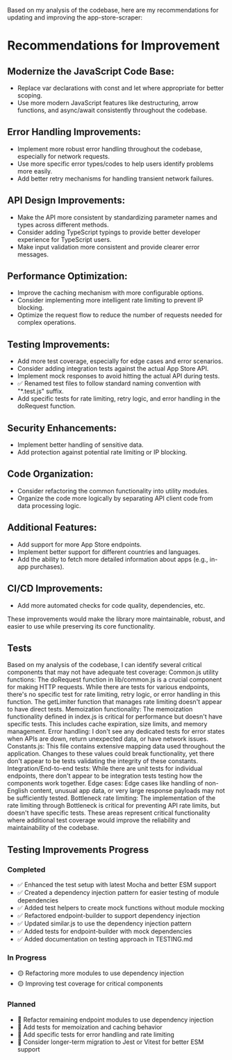 Based on my analysis of the codebase, here are my recommendations for updating and improving the app-store-scraper:

# Recommendations for Improvement

## Modernize the JavaScript Code Base:

- Replace var declarations with const and let where appropriate for better scoping.
- Use more modern JavaScript features like destructuring, arrow functions, and async/await consistently throughout the codebase.

## Error Handling Improvements:

- Implement more robust error handling throughout the codebase, especially for network requests.
- Use more specific error types/codes to help users identify problems more easily.
- Add better retry mechanisms for handling transient network failures.

## API Design Improvements:

- Make the API more consistent by standardizing parameter names and types across different methods.
- Consider adding TypeScript typings to provide better developer experience for TypeScript users.
- Make input validation more consistent and provide clearer error messages.

## Performance Optimization:

- Improve the caching mechanism with more configurable options.
- Consider implementing more intelligent rate limiting to prevent IP blocking.
- Optimize the request flow to reduce the number of requests needed for complex operations.

## Testing Improvements:

- Add more test coverage, especially for edge cases and error scenarios.
- Consider adding integration tests against the actual App Store API.
- Implement mock responses to avoid hitting the actual API during tests.
- ✅ Renamed test files to follow standard naming convention with "\*.test.js" suffix.
- Add specific tests for rate limiting, retry logic, and error handling in the doRequest function.

## Security Enhancements:

- Implement better handling of sensitive data.
- Add protection against potential rate limiting or IP blocking.

## Code Organization:

- Consider refactoring the common functionality into utility modules.
- Organize the code more logically by separating API client code from data processing logic.

## Additional Features:

- Add support for more App Store endpoints.
- Implement better support for different countries and languages.
- Add the ability to fetch more detailed information about apps (e.g., in-app purchases).

## CI/CD Improvements:

- Add more automated checks for code quality, dependencies, etc.

These improvements would make the library more maintainable, robust, and easier to use while preserving its core functionality.

## Tests

Based on my analysis of the codebase, I can identify several critical components that may not have adequate test coverage:
Common.js utility functions:
The doRequest function in lib/common.js is a crucial component for making HTTP requests. While there are tests for various endpoints, there's no specific test for rate limiting, retry logic, or error handling in this function.
The getLimiter function that manages rate limiting doesn't appear to have direct tests.
Memoization functionality:
The memoization functionality defined in index.js is critical for performance but doesn't have specific tests. This includes cache expiration, size limits, and memory management.
Error handling:
I don't see any dedicated tests for error states when APIs are down, return unexpected data, or have network issues.
Constants.js:
This file contains extensive mapping data used throughout the application. Changes to these values could break functionality, yet there don't appear to be tests validating the integrity of these constants.
Integration/End-to-end tests:
While there are unit tests for individual endpoints, there don't appear to be integration tests testing how the components work together.
Edge cases:
Edge cases like handling of non-English content, unusual app data, or very large response payloads may not be sufficiently tested.
Bottleneck rate limiting:
The implementation of the rate limiting through Bottleneck is critical for preventing API rate limits, but doesn't have specific tests.
These areas represent critical functionality where additional test coverage would improve the reliability and maintainability of the codebase.

## Testing Improvements Progress

### Completed

- ✅ Enhanced the test setup with latest Mocha and better ESM support
- ✅ Created a dependency injection pattern for easier testing of module dependencies
- ✅ Added test helpers to create mock functions without module mocking
- ✅ Refactored endpoint-builder to support dependency injection
- ✅ Updated similar.js to use the dependency injection pattern
- ✅ Added tests for endpoint-builder with mock dependencies
- ✅ Added documentation on testing approach in TESTING.md

### In Progress

- 🟡 Refactoring more modules to use dependency injection
- 🟡 Improving test coverage for critical components

### Planned

- 🔄 Refactor remaining endpoint modules to use dependency injection
- 🔄 Add tests for memoization and caching behavior
- 🔄 Add specific tests for error handling and rate limiting
- 🔄 Consider longer-term migration to Jest or Vitest for better ESM support
